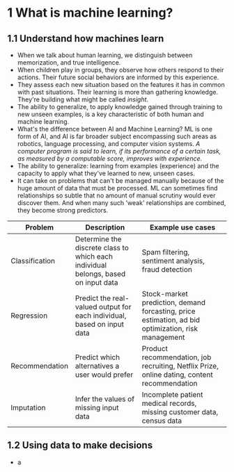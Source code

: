 # 1 What is machine learning?

## 1.1 Understand how machines learn
- When we talk about human learning, we distinguish between memorization, and true intelligence.
- When children play in groups, they observe how others respond to their actions. Their future social behaviors are informed by this experience.
- They assess each new situation based on the features it has in common with past situations. Their learning is more than gathering knowledge. They're building what might be called *insight*.
- The ability to generalize, to apply knowledge gained through training to new unseen examples, is a key characteristic of both human and machine learning.
- What's the difference between AI and Machine Learning? ML is one form of AI, and AI is far broader subject encompassing such areas as robotics, language processing, and computer vision systems. *A computer program is said to learn, if its performance of a certain task, as measured by a computable score, improves with experience.*
- The ability to generalize: learning from examples (experience) and the capacity to apply what they've learned to new, unseen cases.
- It can take on problems that can't be managed manually because of the huge amount of data that must be processed. ML can sometimes find relationships so subtle that no amount of manual scrutiny would ever discover them. And when many such 'weak' relationships are combined, they become strong predictors.

Problem | Description | Example use cases
--- | --- | ---
Classification | Determine the discrete class to which each individual belongs, based on input data | Spam filtering, sentiment analysis, fraud detection
Regression | Predict the real-valued output for each individual, based on input data | Stock-market prediction, demand forcasting, price estimation, ad bid optimization, risk management
Recommendation | Predict which alternatives a user would prefer | Product recommendation, job recruiting, Netflix Prize, online dating, content recommendation
Imputation | Infer the values of missing input data | Incomplete patient medical records, missing customer data, census data

## 1.2 Using data to make decisions
- a
